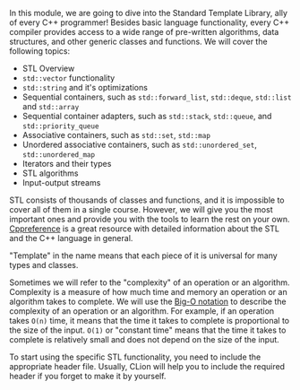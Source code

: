 In this module, we are going to dive into the Standard Template Library, ally of every C++ programmer!
Besides basic language functionality, every C++ compiler provides access to a wide range of pre-written algorithms,
data structures, and other generic classes and functions.
We will cover the following topics:
- STL Overview
- `std::vector` functionality
- `std::string` and it's optimizations
- Sequential containers, such as `std::forward_list`, `std::deque`, `std::list` and `std::array`
- Sequential container adapters, such as `std::stack`, `std::queue`, and `std::priority_queue`
- Associative containers, such as `std::set`, `std::map`
- Unordered associative containers, such as `std::unordered_set`, `std::unordered_map`
- Iterators and their types
- STL algorithms
- Input-output streams

STL consists of thousands of classes and functions, and it is impossible to cover all of them in a single course.
However, we will give you the most important ones and provide you with the tools to learn the rest on your own.
[Cppreference](https://en.cppreference.com/w/)
is a great resource with detailed information about the STL and the C++ language in general.

"Template" in the name means that each piece of it is universal for many types and classes.

Sometimes we will refer to the "complexity" of an operation or an algorithm.
Complexity is a measure of how much time and memory an operation or an algorithm takes to complete.
We will use the [Big-O notation](https://en.wikipedia.org/wiki/Big_O_notation)
to describe the complexity of an operation or an algorithm.
For example, if an operation takes `O(n)` time,
it means that the time it takes to complete is proportional to the size of the input.
`O(1)` or "constant time" means that the time it takes to complete is relatively small
and does not depend on the size of the input.

To start using the specific STL functionality, you need to include the appropriate header file.
Usually, CLion will help you to include the required header if you forget to make it by yourself. 